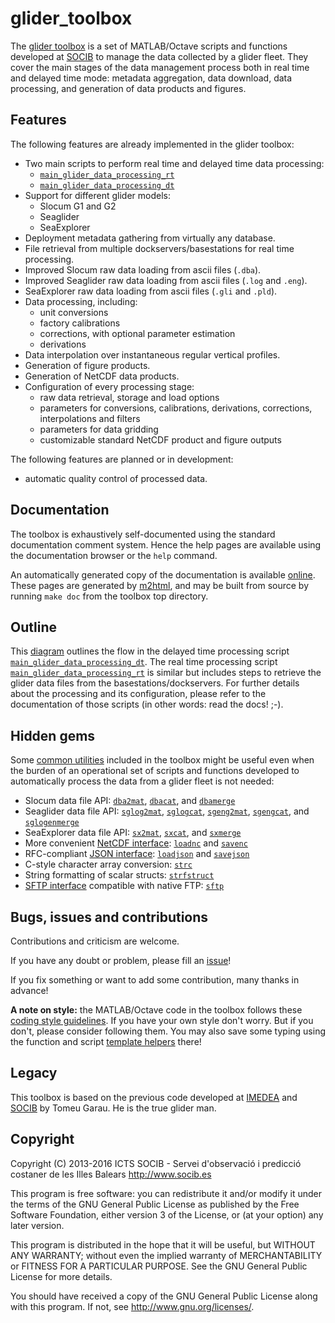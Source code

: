glider_toolbox
==============

The [glider toolbox][toolbox] is a set of MATLAB/Octave scripts and functions
developed at [SOCIB][socib] to manage the data collected by a glider fleet.
They cover the main stages of the data management process both in real 
time and delayed time mode: metadata aggregation, data download,
data processing, and generation of data products and figures.

  [toolbox]: http://github.com/socib/glider_toolbox
  [socib]: http://www.socib.es


Features
--------

The following features are already implemented in the glider toolbox:

  - Two main scripts to perform real time and delayed time data processing:
      - [`main_glider_data_processing_rt`][main_script_rt]
      - [`main_glider_data_processing_dt`][main_script_dt]
  - Support for different glider models:
      - Slocum G1 and G2
      - Seaglider
      - SeaExplorer
  - Deployment metadata gathering from virtually any database.
  - File retrieval from multiple dockservers/basestations for real time processing.
  - Improved Slocum raw data loading from ascii files (`.dba`).
  - Improved Seaglider raw data loading from ascii files (`.log` and `.eng`).
  - SeaExplorer raw data loading from ascii files (`.gli` and `.pld`).
  - Data processing, including:
      - unit conversions
      - factory calibrations
      - corrections, with optional parameter estimation
      - derivations
  - Data interpolation over instantaneous regular vertical profiles.
  - Generation of figure products.
  - Generation of NetCDF data products. 
  - Configuration of every processing stage:
    - raw data retrieval, storage and load options
    - parameters for conversions, calibrations, derivations, 
      corrections, interpolations and filters
    - parameters for data gridding
    - customizable standard NetCDF product and figure outputs

The following features are planned or in development:

  - automatic quality control of processed data.

  [main_script_rt]: http://www.socib.es/users/glider/glider_toolbox/doc/m/main_glider_data_processing_rt
  [main_script_dt]: http://www.socib.es/users/glider/glider_toolbox/doc/m/main_glider_data_processing_dt


Documentation
-------------

The toolbox is exhaustively self-documented using the standard documentation 
comment system. Hence the help pages are available using the documentation 
browser or the `help` command.

An automatically generated copy of the documentation is available [online][doc].
These pages are generated by [m2html][m2html], and may be built from source 
by running `make doc` from the toolbox top directory.

  [doc]: http://www.socib.es/users/glider/glider_toolbox/doc
  [m2html]: http://www.artefact.tk/software/matlab/m2html/


Outline
-------

This [diagram][outline] outlines the flow in the delayed time processing script
[`main_glider_data_processing_dt`][main_script_dt]. The real time processing 
script [`main_glider_data_processing_rt`][main_script_dt] is similar but 
includes steps to retrieve the glider data files from the basestations/dockservers. 
For further details about the processing and its configuration,
please refer to the documentation of those scripts
(in other words: read the docs! ;-).

  [outline]: http://www.socib.es/users/glider/glider_toolbox/notes/glider_data_processing_outline_delayed_time.png


Hidden gems
-----------

Some [common utilities][common_tools] included in the toolbox might be useful
even when the burden of an operational set of scripts and functions
developed to automatically process the data from a glider fleet is not needed:

  - Slocum data file API:
    [`dba2mat`][dba2mat], [`dbacat`][dbacat], and [`dbamerge`][dbamerge]
  - Seaglider data file API:
    [`sglog2mat`][sglog2mat], [`sglogcat`][sglogcat],
    [`sgeng2mat`][sgeng2mat], [`sgengcat`][sgengcat],
    and [`sglogenmerge`][sglogengmerge]
  - SeaExplorer data file API:
    [`sx2mat`][sx2mat], [`sxcat`][sxcat], and [`sxmerge`][sxmerge]
  - More convenient [NetCDF interface][netcdf_dsl]:
    [`loadnc`][loadnc] and [`savenc`][savenc]
  - RFC-compliant [JSON interface][json_rfc]:
    [`loadjson`][loadjson] and [`savejson`][savejson]
  - C-style character array conversion:
    [`strc`][strc]
  - String formatting of scalar structs:
    [`strfstruct`][strfstruct]
  - [SFTP interface][sftp_libssh] compatible with native FTP:
    [`sftp`][@sftp]

  [common_tools]: http://www.socib.es/users/glider/glider_toolbox/doc/m/common_tools/menu.html
  [dba2mat]: http://www.socib.es/users/glider/glider_toolbox/doc/m/reading_tools/dba2mat
  [dbacat]: http://www.socib.es/users/glider/glider_toolbox/doc/m/reading_tools/dbacat
  [dbamerge]: http://www.socib.es/users/glider/glider_toolbox/doc/m/reading_tools/dbamerge
  [sglog2mat]: http://www.socib.es/users/glider/glider_toolbox/doc/m/reading_tools/sglog2mat
  [sglogcat]: http://www.socib.es/users/glider/glider_toolbox/doc/m/reading_tools/sglogcat
  [sgeng2mat]: http://www.socib.es/users/glider/glider_toolbox/doc/m/reading_tools/sgeng2mat
  [sgengcat]: http://www.socib.es/users/glider/glider_toolbox/doc/m/reading_tools/sgengcat
  [sglogengmerge]: http://www.socib.es/users/glider/glider_toolbox/doc/m/reading_tools/sglogengmerge
  [sx2mat]: http://www.socib.es/users/glider/glider_toolbox/doc/m/reading_tools/sx2mat
  [sxcat]: http://www.socib.es/users/glider/glider_toolbox/doc/m/reading_tools/sxcat
  [sxmerge]: http://www.socib.es/users/glider/glider_toolbox/doc/m/reading_tools/sxmerge
  [netcdf_dsl]: http://repository.socib.es/repository/entry/show/Top/Public+Staff/jbeltran/Octave+and+MATLAB/Octave+and+MATLAB+notes#Load%20and%20save%20data%20in%20NetCDF%20format
  [loadnc]: http://www.socib.es/users/glider/glider_toolbox/doc/m/common_tools/loadnc
  [savenc]: http://www.socib.es/users/glider/glider_toolbox/doc/m/common_tools/savenc
  [json_rfc]: http://repository.socib.es/repository/entry/show/Top/Public+Staff/jbeltran/Octave+and+MATLAB/Octave+and+MATLAB+notes#Load%20and%20save%20data%20in%20JSON%20format
  [loadjson]: http://www.socib.es/users/glider/glider_toolbox/doc/m/common_tools/loadjson
  [savejson]: http://www.socib.es/users/glider/glider_toolbox/doc/m/common_tools/savejson
  [strc]: http://www.socib.es/users/glider/glider_toolbox/doc/m/common_tools/strc
  [strfstruct]: http://www.socib.es/users/glider/glider_toolbox/doc/m/common_tools/strfstruct
  [sftp_libssh]: http://repository.socib.es/repository/entry/show/Top/Public+Staff/jbeltran/Octave+and+MATLAB/Octave+and+MATLAB+notes#Connect%20to%20an%20SFTP%20remote%20server
  [@sftp]: http://www.socib.es/users/glider/glider_toolbox/doc/m/common_tools/@sftp/sftp


Bugs, issues and contributions
------------------------------

Contributions and criticism are welcome.

If you have any doubt or problem, please fill an [issue][issues]!

If you fix something or want to add some contribution, many thanks in advance!

**A note on style:** the MATLAB/Octave code in the toolbox follows these 
[coding style guidelines][coding_style]. If you have your own style don't worry.
But if you don't, please consider following them. You may also save some typing
using the function and script [template helpers][template_helpers] there!

  [issues]: https://github.com/socib/glider_toolbox/issues
  [coding_style]: http://repository.socib.es/repository/entry/show/Top/Public+Staff/jbeltran/Octave+and+MATLAB/Octave+and+MATLAB+notes?entryid=49c25a41-ca67-48e3-94ef-2c5703c232c9#Coding%20style
  [template_helpers]: http://repository.socib.es/repository/entry/show/Top/Public+Staff/jbeltran/Octave+and+MATLAB/Octave+and+MATLAB+notes?entryid=49c25a41-ca67-48e3-94ef-2c5703c232c9#Function%20and%20script%20templates


Legacy
------

This toolbox is based on the previous code developed at [IMEDEA][imedea]
and [SOCIB][socib] by Tomeu Garau. He is the true glider man.

  [imedea]: http://imedea.uib-csic.es


Copyright
---------

Copyright (C) 2013-2016
ICTS SOCIB - Servei d'observació i predicció costaner de les Illes Balears
<http://www.socib.es>

This program is free software: you can redistribute it and/or modify
it under the terms of the GNU General Public License as published by
the Free Software Foundation, either version 3 of the License, or
(at your option) any later version.

This program is distributed in the hope that it will be useful,
but WITHOUT ANY WARRANTY; without even the implied warranty of
MERCHANTABILITY or FITNESS FOR A PARTICULAR PURPOSE.  See the
GNU General Public License for more details.

You should have received a copy of the GNU General Public License
along with this program.  If not, see <http://www.gnu.org/licenses/>.

